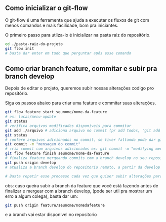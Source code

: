 ## Como inicializar o git-flow
O git-flow é uma ferramenta que ajuda a executar os fluxos de git com menos comandos e mais facilidade, bom pra iniciantes. 

O primeiro passo para utliza-lo é inicializar na pasta raiz do repositório.
```bash
cd ./pasta-raiz-do-projeto
git flow init
# basta dar enter em tudo que perguntar após esse comando
```

## Como criar branch feature, commitar e subir pra branch develop
Depois de editar o projeto, queremos subir nossas alterações codigo pro repositório.

Siga os passos abaixo para criar uma feature e commitar suas alterações.

```bash
git flow feature start seunome/nome-da-feature 
# ex: lucas/menu-update
git status 
# verifica arquivos modificados disponiveis para commitar
git add ./arquivo # adiciona arquivo no commit (p/ add todos, 'git add *')
git status 
# confere arquivos adicionados no commit, se tiver faltando pode dar git add quantas vezes quiser
git commit -m "mensagem do commit" 
# cria commit com arquivos adicionados ex: git commit -m "modifying menu files"
git flow feature finish seunome/nome-da-feature 
# finaliza feature mergeando commits com a branch develop no seu repositorio local
git push origin develop 
# atualiza a branch develop do repositorio remoto, a partir da develop local

# Basta repetir esse processo cada vez que quiser subir alterações para o repositório
```

obs: caso queira subir a branch da feature que você está fazendo antes de finalizar e mergear com a branch develop, (pode ser util pra mostrar um erro a algum colega), basta dar um:

```bash
git push origin feature/seunome/nomedafeature
```
e a branch vai estar disponivel no repositorio
